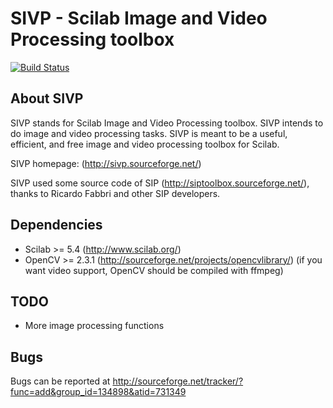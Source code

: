 # SIVP - Scilab Image and Video Processing toolbox

[![Build Status](https://travis-ci.org/acbalingit/scilab-sivp.svg?branch=master)](https://travis-ci.org/acbalingit/scilab-sivp)
## About SIVP
SIVP stands for Scilab Image and Video Processing toolbox. SIVP intends to do image and video processing tasks. SIVP is meant to be a useful, efficient, and free image and video processing toolbox for Scilab.

SIVP homepage: (http://sivp.sourceforge.net/)

SIVP used some source code of SIP (http://siptoolbox.sourceforge.net/),
thanks to Ricardo Fabbri and other SIP developers.


## Dependencies
* Scilab		>= 5.4		(http://www.scilab.org/)
* OpenCV		>= 2.3.1	(http://sourceforge.net/projects/opencvlibrary/)
		(if you want video support, OpenCV should be compiled with ffmpeg)


## TODO
* More image processing functions


## Bugs
Bugs can be reported at
http://sourceforge.net/tracker/?func=add&group_id=134898&atid=731349
